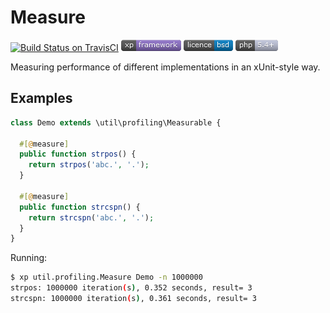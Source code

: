 Measure
=======

[![Build Status on TravisCI](https://secure.travis-ci.org/xp-forge/measure.svg)](http://travis-ci.org/xp-forge/measure)
[![XP Framework Module](https://raw.githubusercontent.com/xp-framework/web/master/static/xp-framework-badge.png)](https://github.com/xp-framework/core)
[![BSD Licence](https://raw.githubusercontent.com/xp-framework/web/master/static/licence-bsd.png)](https://github.com/xp-framework/core/blob/master/LICENCE.md)
[![Required PHP 5.4+](https://raw.githubusercontent.com/xp-framework/web/master/static/php-5_4plus.png)](http://php.net/)

Measuring performance of different implementations in an xUnit-style way.

Examples
--------

```php
class Demo extends \util\profiling\Measurable {
  
  #[@measure]
  public function strpos() {
    return strpos('abc.', '.');
  }

  #[@measure]
  public function strcspn() {
    return strcspn('abc.', '.');
  }
}
```

Running:

```sh
$ xp util.profiling.Measure Demo -n 1000000
strpos: 1000000 iteration(s), 0.352 seconds, result= 3
strcspn: 1000000 iteration(s), 0.361 seconds, result= 3
```